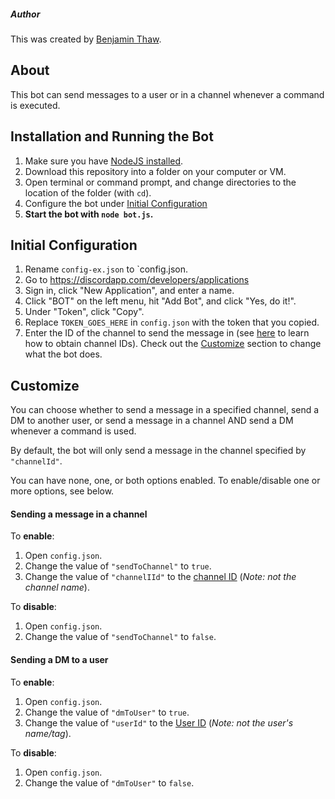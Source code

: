 ##### Author
This was created by [Benjamin Thaw](https://github.com/bthaw2018 "Benjamin Thaw").

## About
This bot can send messages to a user or in a channel whenever a command is executed.

## Installation and Running the Bot
1. Make sure you have [NodeJS installed](https://nodejs.org/en/download/).
2. Download this repository into a folder on your computer or VM.
3. Open terminal or command prompt, and change directories to the location of the folder (with `cd`).
4. Configure the bot under [Initial Configuration](#initial-configuration)
5. **Start the bot with `node bot.js`.**

## Initial Configuration
1. Rename `config-ex.json` to `config.json.
2. Go to https://discordapp.com/developers/applications
3. Sign in,  click "New Application", and enter a name.
4. Click "BOT" on the left menu, hit "Add Bot", and click "Yes, do it!".
5. Under "Token", click "Copy".
6. Replace `TOKEN_GOES_HERE` in `config.json` with the token that you copied.
7. Enter the ID of the channel to send the message in (see [here](https://support.discordapp.com/hc/en-us/articles/206346498-Where-can-I-find-my-User-Server-Message-ID- "here") to learn how to obtain channel IDs). Check out the [Customize](#customize) section to change what the bot does.

## Customize
You can choose whether to send a message in a specified channel, send a DM to another user, or send a message in a channel AND send a DM whenever a command is used. 

By default, the bot will only send a message in the channel specified by `"channelId"`. 

You can have none, one, or both options enabled. To enable/disable one or more options, see below.
#### Sending a message in a channel
To **enable**:
1. Open `config.json`.
2. Change the value of `"sendToChannel"` to `true`.
3. Change the value of `"channelIId"` to the [channel ID](https://support.discordapp.com/hc/en-us/articles/206346498-Where-can-I-find-my-User-Server-Message-ID- "here") (*Note: not the channel name*).

To **disable**:
1. Open `config.json`.
2. Change the value of `"sendToChannel"` to `false`.

#### Sending a DM to a user
To **enable**:
1. Open `config.json`.
2. Change the value of `"dmToUser"` to `true`.
3. Change the value of `"userId"` to the [User ID](https://support.discordapp.com/hc/en-us/articles/206346498-Where-can-I-find-my-User-Server-Message-ID- "here") (*Note: not the user's name/tag*).

To **disable**:
1. Open `config.json`.
2. Change the value of `"dmToUser"` to `false`.

